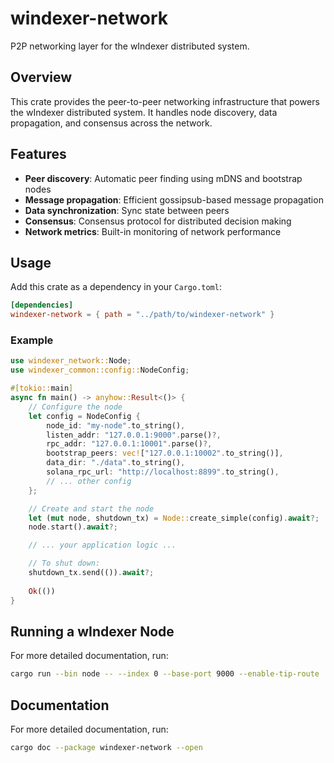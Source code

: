 # windexer-network

P2P networking layer for the wIndexer distributed system.

## Overview
This crate provides the peer-to-peer networking infrastructure that powers the wIndexer distributed system. It handles node discovery, data propagation, and consensus across the network.

## Features
- **Peer discovery**: Automatic peer finding using mDNS and bootstrap nodes
- **Message propagation**: Efficient gossipsub-based message propagation
- **Data synchronization**: Sync state between peers
- **Consensus**: Consensus protocol for distributed decision making
- **Network metrics**: Built-in monitoring of network performance

## Usage

Add this crate as a dependency in your `Cargo.toml`:

```toml
[dependencies]
windexer-network = { path = "../path/to/windexer-network" }
```
### Example

```rust
use windexer_network::Node;
use windexer_common::config::NodeConfig;

#[tokio::main]
async fn main() -> anyhow::Result<()> {
    // Configure the node
    let config = NodeConfig {
        node_id: "my-node".to_string(),
        listen_addr: "127.0.0.1:9000".parse()?,
        rpc_addr: "127.0.0.1:10001".parse()?,
        bootstrap_peers: vec!["127.0.0.1:10002".to_string()],
        data_dir: "./data".to_string(),
        solana_rpc_url: "http://localhost:8899".to_string(),
        // ... other config
    };

    // Create and start the node
    let (mut node, shutdown_tx) = Node::create_simple(config).await?;
    node.start().await?;

    // ... your application logic ...

    // To shut down:
    shutdown_tx.send(()).await?;
    
    Ok(())
}
```

## Running a wIndexer Node

For more detailed documentation, run:

```bash
cargo run --bin node -- --index 0 --base-port 9000 --enable-tip-route
```
## Documentation
For more detailed documentation, run:

```bash
cargo doc --package windexer-network --open
```